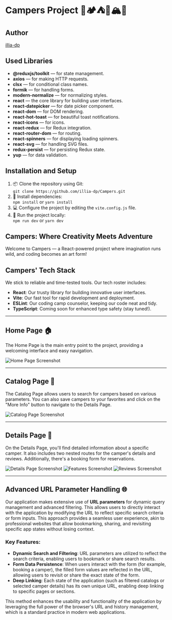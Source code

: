 # Campers Project 🌄🏕️⛺🚙🏔️🌊

## **Author**

[illia-dp](https://github.com/illia-dp)

## **Used Libraries**

- **@reduxjs/toolkit** — for state management.
- **axios** — for making HTTP requests.
- **clsx** — for conditional class names.
- **formik** — for handling forms.
- **modern-normalize** — for normalizing styles.
- **react** — the core library for building user interfaces.
- **react-datepicker** — for date picker component.
- **react-dom** — for DOM rendering.
- **react-hot-toast** — for beautiful toast notifications.
- **react-icons** — for icons.
- **react-redux** — for Redux integration.
- **react-router-dom** — for routing.
- **react-spinners** — for displaying loading spinners.
- **react-svg** — for handling SVG files.
- **redux-persist** — for persisting Redux state.
- **yup** — for data validation.

## **Installation and Setup**

1. 📦 Clone the repository using Git:  
   `git clone https://github.com/illia-dp/Campers.git`
2. 🔧 Install dependencies:  
   `npm install` or `yarn install`
3. 💻 Configure the project by editing the `vite.config.js` file.
4. 🚀 Run the project locally:  
   `npm run dev` or `yarn dev`

## **Campers: Where Creativity Meets Adventure**

Welcome to Campers — a React-powered project where imagination runs wild, and coding becomes an art form!

## **Campers' Tech Stack**

We stick to reliable and time-tested tools. Our tech roster includes:

- **React**: Our trusty library for building innovative user interfaces.
- **Vite**: Our fast tool for rapid development and deployment.
- **ESLint**: Our coding camp counselor, keeping our code neat and tidy.
- **TypeScript**: Coming soon for enhanced type safety (stay tuned!).

---

## Home Page 🏠

The Home Page is the main entry point to the project, providing a welcoming interface and easy navigation.

![Home Page Screenshot](assets/screenshots/home-page.png)

---

## Catalog Page 📑

The Catalog Page allows users to search for campers based on various parameters. You can also save campers to your favorites and click on the "More Info" button to navigate to the Details Page.

![Catalog Page Screenshot](assets/screenshots/catalog-page.png)

---

## Details Page 📄

On the Details Page, you'll find detailed information about a specific camper. It also includes two nested routes for the camper's details and reviews. Additionally, there's a booking form for reservations.

![Details Page Screenshot](assets/screenshots/details-page.png)
![Features Screenshot](assets/screenshots/features-page.png)
![Reviews Screenshot](assets/screenshots/reviews-page.png)

---

## **Advanced URL Parameter Handling** 🌐

Our application makes extensive use of **URL parameters** for dynamic query management and advanced filtering. This allows users to directly interact with the application by modifying the URL to reflect specific search criteria or form inputs. This approach provides a seamless user experience, akin to professional websites that allow bookmarking, sharing, and revisiting specific app states without losing context.

### Key Features:

- **Dynamic Search and Filtering**: URL parameters are utilized to reflect the search criteria, enabling users to bookmark or share search results.
- **Form Data Persistence**: When users interact with the form (for example, booking a camper), the filled form values are reflected in the URL, allowing users to revisit or share the exact state of the form.
- **Deep Linking**: Each state of the application (such as filtered catalogs or selected camper details) has its own unique URL, enabling deep linking to specific pages or sections.

This method enhances the usability and functionality of the application by leveraging the full power of the browser's URL and history management, which is a standard practice in modern web applications.
